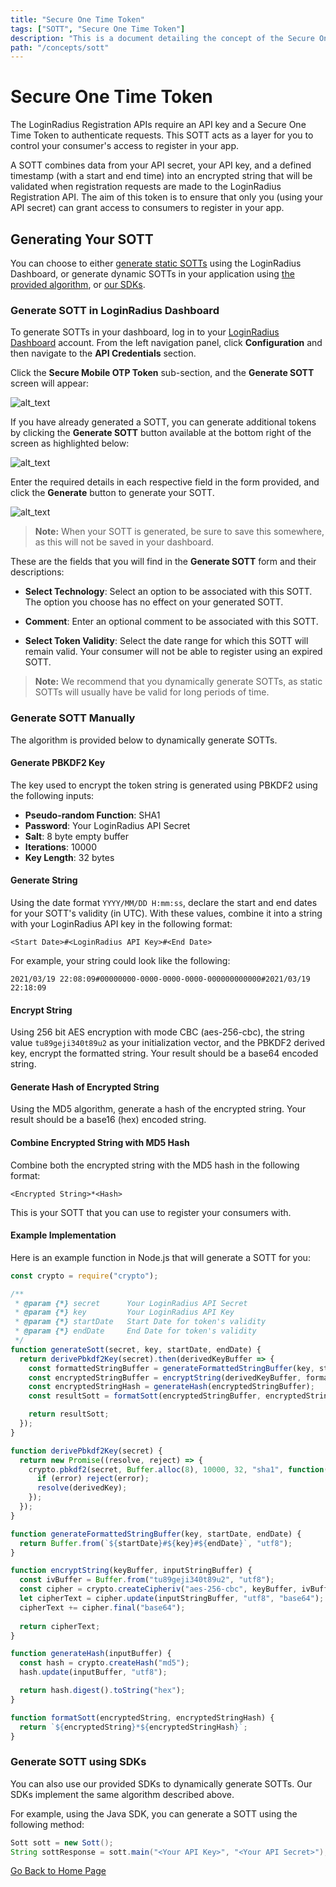 ```yaml
---
title: "Secure One Time Token"
tags: ["SOTT", "Secure One Time Token"]
description: "This is a document detailing the concept of the Secure One Time Token."
path: "/concepts/sott"
---
```


# Secure One Time Token

The LoginRadius Registration APIs require an API key and a Secure One Time Token to authenticate requests. This SOTT acts as a layer for you to control your consumer's access to register in your app.

A SOTT combines data from your API secret, your API key, and a defined timestamp (with a start and end time) into an encrypted string that will be validated when registration requests are made to the LoginRadius Registration API. The aim of this token is to ensure that only you (using your API secret) can grant access to consumers to register in your app.

## Generating Your SOTT

You can choose to either [generate static SOTTs](#generate-sott-in-loginradius-dashboard) using the LoginRadius Dashboard, or generate dynamic SOTTs in your application using [the provided algorithm](#generate-sott-manually), or [our SDKs](#generate-sott-using-sdks).

### Generate SOTT in LoginRadius Dashboard

To generate SOTTs in your dashboard, log in to your [LoginRadius Dashboard](https://dashboard.loginradius.com/dashboard) account. From the left navigation panel, click **Configuration** and then navigate to the **API Credentials** section.

Click the **Secure Mobile OTP Token** sub-section, and the **Generate SOTT** screen will appear:

![alt_text](../../assets/blog-common/sott.png "image_tooltip")

If you have already generated a SOTT, you can generate additional tokens by clicking the **Generate SOTT** button available at the bottom right of the screen as highlighted below:

![alt_text](images/generate-sott.png "image_tooltip")

Enter the required details in each respective field in the form provided, and click the **Generate** button to generate your SOTT.

![alt_text](images/generate-sott-form.png "image_tooltip")


> **Note:** When your SOTT is generated, be sure to save this somewhere, as this will not be saved in your dashboard.

These are the fields that you will find in the **Generate SOTT** form and their descriptions:

  * **Select Technology**: Select an option to be associated with this SOTT. The option you choose has no effect on your generated SOTT.

  * **Comment**: Enter an optional comment to be associated with this SOTT.

  * **Select Token Validity**: Select the date range for which this SOTT will remain valid. Your consumer will not be able to register using an expired SOTT.


> **Note:** We recommend that you dynamically generate SOTTs, as static SOTTs will usually have be valid for long periods of time.

### Generate SOTT Manually

The algorithm is provided below to dynamically generate SOTTs.

#### Generate PBKDF2 Key

The key used to encrypt the token string is generated using PBKDF2 using the following inputs:

* **Pseudo-random Function**: SHA1
* **Password**: Your LoginRadius API Secret
* **Salt**: 8 byte empty buffer
* **Iterations**: 10000
* **Key Length**: 32 bytes

#### Generate String

Using the date format `YYYY/MM/DD H:mm:ss`, declare the start and end dates for your SOTT's validity (in UTC). With these values, combine it into a string with your LoginRadius API key in the following format:

```
<Start Date>#<LoginRadius API Key>#<End Date>
```

For example, your string could look like the following:

```
2021/03/19 22:08:09#00000000-0000-0000-0000-000000000000#2021/03/19 22:18:09
```

#### Encrypt String

Using 256 bit AES encryption with mode CBC (aes-256-cbc), the string value `tu89geji340t89u2` as your initialization vector, and the PBKDF2 derived key, encrypt the formatted string. Your result should be a base64 encoded string.

#### Generate Hash of Encrypted String

Using the MD5 algorithm, generate a hash of the encrypted string. Your result should be a base16 (hex) encoded string.

#### Combine Encrypted String with MD5 Hash

Combine both the encrypted string with the MD5 hash in the following format:

```
<Encrypted String>*<Hash>
```

This is your SOTT that you can use to register your consumers with.

#### Example Implementation

Here is an example function in Node.js that will generate a SOTT for you:

```js
const crypto = require("crypto");

/**
 * @param {*} secret      Your LoginRadius API Secret
 * @param {*} key         Your LoginRadius API Key
 * @param {*} startDate   Start Date for token's validity
 * @param {*} endDate     End Date for token's validity
 */
function generateSott(secret, key, startDate, endDate) {
  return derivePbkdf2Key(secret).then(derivedKeyBuffer => {
    const formattedStringBuffer = generateFormattedStringBuffer(key, startDate, endDate);
    const encryptedStringBuffer = encryptString(derivedKeyBuffer, formattedStringBuffer);
    const encryptedStringHash = generateHash(encryptedStringBuffer);
    const resultSott = formatSott(encryptedStringBuffer, encryptedStringHash);

    return resultSott;
  });
}

function derivePbkdf2Key(secret) {
  return new Promise((resolve, reject) => {
    crypto.pbkdf2(secret, Buffer.alloc(8), 10000, 32, "sha1", function(error, derivedKey) {
      if (error) reject(error);
      resolve(derivedKey);
    });
  });
}

function generateFormattedStringBuffer(key, startDate, endDate) {
  return Buffer.from(`${startDate}#${key}#${endDate}`, "utf8");
}

function encryptString(keyBuffer, inputStringBuffer) {
  const ivBuffer = Buffer.from("tu89geji340t89u2", "utf8");
  const cipher = crypto.createCipheriv("aes-256-cbc", keyBuffer, ivBuffer);
  let cipherText = cipher.update(inputStringBuffer, "utf8", "base64");
  cipherText += cipher.final("base64");
  
  return cipherText;
}

function generateHash(inputBuffer) {
  const hash = crypto.createHash("md5");
  hash.update(inputBuffer, "utf8");

  return hash.digest().toString("hex");
}

function formatSott(encryptedString, encryptedStringHash) {
  return `${encryptedString}*${encryptedStringHash}`;
}
```

### Generate SOTT using SDKs

You can also use our provided SDKs to dynamically generate SOTTs. Our SDKs implement the same algorithm described above.

For example, using the Java SDK, you can generate a SOTT using the following method:

```java
Sott sott = new Sott();
String sottResponse = sott.main("<Your API Key>", "<Your API Secret>");
```


[Go Back to Home Page](https://lr-developer-docs.netlify.app)
